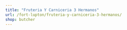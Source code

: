 ```yaml
---
title: "Fruteria Y Carniceria 3 Hermanos"
url: /fort-lupton/fruteria-y-carniceria-3-hermanos/
shop: butcher
---
```

